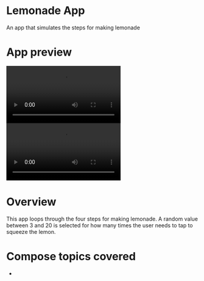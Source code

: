 # Lemonade App
 An app that simulates the steps for making lemonade

# App preview
![App preview](https://github.com/sarahmarie23/Learning-Jetpack-Compose/blob/main/Lemonade/Lemonade.webm)
![Lemonade.webm](https://user-images.githubusercontent.com/57870970/227343337-df835f11-5e15-41ce-850c-cd0a17aff682.webm)

# Overview
This app loops through the four steps for making lemonade. A random value between 3 and 20 is selected for how many times the user needs to tap to squeeze the lemon. 

# Compose topics covered
* 
